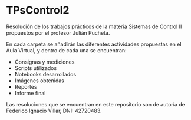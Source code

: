 # TPsControl2

Resolución de los trabajos prácticos de la materia Sistemas de Control II propuestos por el profesor Julián Pucheta.

En cada carpeta se añadirán las diferentes actividades propuestas en el Aula Virtual, y dentro de cada una se encuentran:
- Consignas y mediciones
- Scripts utilizados
- Notebooks desarrollados
- Imágenes obtenidas
- Reportes
- Informe final

Las resoluciones que se encuentran en este repositorio son de autoría de Federico Ignacio Villar, DNI: 42720483.
